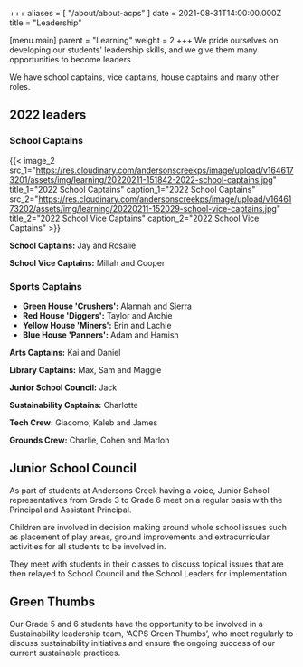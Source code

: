 +++
aliases = [ "/about/about-acps" ]
date = 2021-08-31T14:00:00.000Z
title = "Leadership"

[menu.main]
parent = "Learning"
weight = 2
+++
We pride ourselves on developing our students' leadership skills, and we give them many opportunities to become leaders.

We have school captains, vice captains, house captains and many other roles.

## 2022 leaders

### School Captains
{{< image_2 src_1="https://res.cloudinary.com/andersonscreekps/image/upload/v1646173201/assets/img/learning/20220211-151842-2022-school-captains.jpg" title_1="2022 School Captains" caption_1="2022 School Captains" src_2="https://res.cloudinary.com/andersonscreekps/image/upload/v1646173202/assets/img/learning/20220211-152029-school-vice-captains.jpg" title_2="2022 School Vice Captains" caption_2="2022 School Vice Captains" >}}

**School Captains:** Jay and Rosalie

**School Vice Captains:** Millah and Cooper

### Sports Captains

* **Green House 'Crushers':** Alannah and Sierra
* **Red House 'Diggers':** Taylor and Archie
* **Yellow House 'Miners':** Erin and Lachie
* **Blue House 'Panners':** Adam and Hamish

**Arts Captains:** Kai and Daniel

**Library Captains:** Max, Sam and Maggie

**Junior School Council:** Jack

**Sustainability Captains:** Charlotte

**Tech Crew:** Giacomo, Kaleb and James

**Grounds Crew:** Charlie, Cohen and Marlon

## Junior School Council

As part of students at Andersons Creek having a voice, Junior School representatives from Grade 3 to Grade 6 meet on a regular basis with the Principal and Assistant Principal.

Children are involved in decision making around whole school issues such as placement of play areas, ground improvements and extracurricular activities for all students to be involved in.

They meet with students in their classes to discuss topical issues that are then relayed to School Council and the School Leaders for implementation.

## Green Thumbs

Our Grade 5 and 6 students have the opportunity to be involved in a Sustainability leadership team, ‘ACPS Green Thumbs’, who meet regularly to discuss sustainability initiatives and ensure the ongoing success of our current sustainable practices.